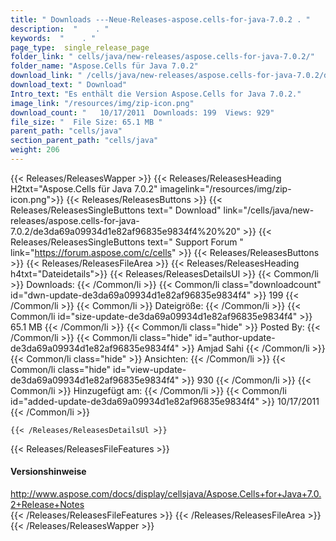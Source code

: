 ```yaml
---
title: " Downloads ---Neue-Releases-aspose.cells-for-java-7.0.2 . "
description:  "    . " 
keywords:  "    . " 
page_type:  single_release_page
folder_link: " cells/java/new-releases/aspose.cells-for-java-7.0.2/"
folder_name: "Aspose.Cells für Java 7.0.2"
download_link: " /cells/java/new-releases/aspose.cells-for-java-7.0.2/de3da69a09934d1e82af96835e9834f4"
download_text: " Download"
Intro_text: "Es enthält die Version Aspose.Cells for Java 7.0.2."
image_link: "/resources/img/zip-icon.png"
download_count: "   10/17/2011  Downloads: 199  Views: 929"
file_size: "  File Size: 65.1 MB "
parent_path: "cells/java"
section_parent_path: "cells/java"
weight: 206
---
```


{{< Releases/ReleasesWapper >}}
  {{< Releases/ReleasesHeading H2txt="Aspose.Cells für Java 7.0.2" imagelink="/resources/img/zip-icon.png">}}
  {{< Releases/ReleasesButtons >}}
    {{< Releases/ReleasesSingleButtons text=" Download" link="/cells/java/new-releases/aspose.cells-for-java-7.0.2/de3da69a09934d1e82af96835e9834f4%20%20" >}}
    {{< Releases/ReleasesSingleButtons text=" Support Forum " link="https://forum.aspose.com/c/cells" >}}
  {{< Releases/ReleasesButtons >}}
  {{< Releases/ReleasesFileArea >}}
    {{< Releases/ReleasesHeading h4txt="Dateidetails">}}
    {{< Releases/ReleasesDetailsUl >}}
            {{< Common/li >}} Downloads: {{< /Common/li >}}
      {{< Common/li class="downloadcount" id="dwn-update-de3da69a09934d1e82af96835e9834f4" >}} 199 {{< /Common/li >}}
      {{< Common/li >}} Dateigröße: {{< /Common/li >}}
      {{< Common/li id="size-update-de3da69a09934d1e82af96835e9834f4" >}} 65.1 MB {{< /Common/li >}} 
      {{< Common/li  class="hide" >}} Posted By: {{< /Common/li >}} 
      {{< Common/li class="hide" id="author-update-de3da69a09934d1e82af96835e9834f4" >}} Amjad Sahi {{< /Common/li >}}
      {{< Common/li class="hide" >}} Ansichten: {{< /Common/li >}}
      {{< Common/li class="hide" id="view-update-de3da69a09934d1e82af96835e9834f4" >}} 930 {{< /Common/li >}}
      {{< Common/li >}} Hinzugefügt am: {{< /Common/li >}}
      {{< Common/li id="added-update-de3da69a09934d1e82af96835e9834f4" >}} 10/17/2011 {{< /Common/li >}} 

    {{< /Releases/ReleasesDetailsUl >}}

  {{< Releases/ReleasesFileFeatures >}}
      <h4>Versionshinweise</h4><div> <a href="http://www.aspose.com/docs/display/cellsjava/Aspose.Cells+for+Java+7.0.2+Release+Notes">http://www.aspose.com/docs/display/cellsjava/Aspose.Cells+for+Java+7.0.2+Release+Notes</a></div>
  {{< /Releases/ReleasesFileFeatures >}}
 {{< /Releases/ReleasesFileArea >}}
{{< /Releases/ReleasesWapper >}}



